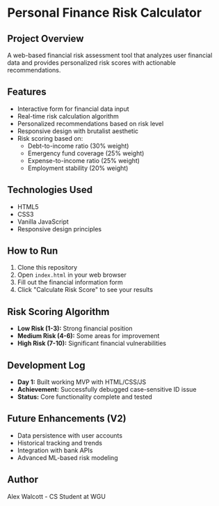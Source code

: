 # Personal Finance Risk Calculator

## Project Overview
A web-based financial risk assessment tool that analyzes user financial data and provides personalized risk scores with actionable recommendations.

## Features
- Interactive form for financial data input
- Real-time risk calculation algorithm
- Personalized recommendations based on risk level
- Responsive design with brutalist aesthetic
- Risk scoring based on:
  - Debt-to-income ratio (30% weight)
  - Emergency fund coverage (25% weight)
  - Expense-to-income ratio (25% weight)
  - Employment stability (20% weight)

## Technologies Used
- HTML5
- CSS3
- Vanilla JavaScript
- Responsive design principles

## How to Run
1. Clone this repository
2. Open `index.html` in your web browser
3. Fill out the financial information form
4. Click "Calculate Risk Score" to see your results

## Risk Scoring Algorithm
- **Low Risk (1-3):** Strong financial position
- **Medium Risk (4-6):** Some areas for improvement
- **High Risk (7-10):** Significant financial vulnerabilities

## Development Log
- **Day 1:** Built working MVP with HTML/CSS/JS
- **Achievement:** Successfully debugged case-sensitive ID issue
- **Status:** Core functionality complete and tested

## Future Enhancements (V2)
- Data persistence with user accounts
- Historical tracking and trends
- Integration with bank APIs
- Advanced ML-based risk modeling

## Author
Alex Walcott - CS Student at WGU